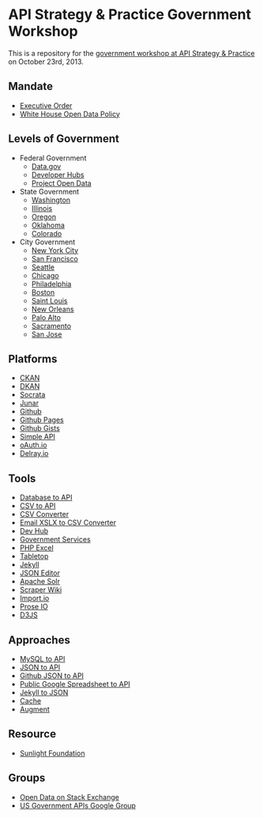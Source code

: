 API Strategy & Practice Government Workshop
=====================

This is a repository for the [government workshop at API Strategy &amp; Practice](http://www.apistrategyconference.com/2013SF/workshops.php) on October 23rd, 2013.

## Mandate
* [Executive Order](http://www.whitehouse.gov/the-press-office/2013/05/09/executive-order-making-open-and-machine-readable-new-default-government-)
* [White House Open Data Policy](http://www.whitehouse.gov/sites/default/files/omb/memoranda/2013/m-13-13.pdf)

## Levels of Government
* Federal Government
  * [Data.gov](http://data.gov)
  * [Developer Hubs](http://www.data.gov/developers/page/developer-resources#pages)
  * [Project Open Data](http://project-open-data.github.io/)
* State Government
  * [Washington](https://data.wa.gov/)
  * [Illinois](https://data.illinois.gov/)
  * [Oregon](https://data.oregon.gov/)
  * [Oklahoma](https://data.ok.gov/) 
  * [Colorado](http://data.opencolorado.org/)
* City Government
  * [New York City](https://nycopendata.socrata.com/)
  * [San Francisco](https://data.sfgov.org/)
  * [Seattle](https://data.seattle.gov/)
  * [Chicago](http://www.cityofchicago.org/city/en/narr/foia/sample_code0.html)
  * [Philadelphia](http://phlapi.com/)
  * [Boston](http://www.cityofboston.gov/DoIT/default.asp)
  * [Saint Louis](http://stlouis-mo.gov/government/departments/information-technology/web-development/city-api/)
  * [New Orleans](https://data.nola.gov/)
  * [Palo Alto](http://paloalto.opendata.junar.com/developers/)
  * [Sacramento](http://portal.cityofsacramento.org/)
  * [San Jose](http://www.sanjoseca.gov/)

## Platforms
* [CKAN](http://ckan.org)
* [DKAN](https://drupal.org/project/dkan)
* [Socrata](http://www.socrata.com/)
* [Junar](http://www.junar.com/)
* [Github](http://github.com)
* [Github Pages](http://pages.github.com/)
* [Github Gists](https://gist.github.com/)
* [Simple API](http://simple-api.github.io/central/)
* [oAuth.io](http://oauth.io/)
* [Delray.io](http://delray.io/)

## Tools
* [Database to API](https://github.com/project-open-data/db-to-api)
* [CSV to API](https://github.com/project-open-data/csv-to-api)
* [CSV Converter](http://kinlane.github.io/csv-converter/)
* [Email XSLX to CSV Converter](https://github.com/kinlane/email-xlsx-to-csv-json-xml)
* [Dev Hub ](http://kinlane.github.io/dev-hub/)
* [Government Services](http://kinlane.github.io/government-services-schema-from-google-spreadsheet-in-javascript/)
* [PHP Excel](https://github.com/PHPOffice/PHPExcel)
* [Tabletop](https://github.com/jsoma/tabletop)
* [Jekyll](http://jekyllrb.com/)
* [JSON Editor](http://www.jsoneditoronline.org/)
* [Apache Solr](http://lucene.apache.org/solr/)
* [Scraper Wiki](https://scraperwiki.com/)
* [Import.io](http://import.io/)
* [Prose IO](http://prose.io/)
* [D3JS](http://d3js.org/)

## Approaches
* [MySQL to API](http://apievangelist.com/2013/10/21/deploy-api-mysql-to-api)
* [JSON to API](http://apievangelist.com/2013/10/21/deploy-api-json-to-api)
* [Github JSON to API](http://apievangelist.com/2013/10/22/deploy-api-github-json-to-api)
* [Public Google Spreadsheet to API](http://apievangelist.com/2013/10/22/deploy-api-public-google-spreadsheet-to-api)
* [Jekyll to JSON](http://kinlane.github.io/jekyll-data/)
* [Cache](http://publicprivatesector.org/projects/api-cache.html)
* [Augment](http://publicprivatesector.org/projects/api-augment.html)

## Resource
* [Sunlight Foundation](http://sunlightfoundation.com/api/)

## Groups
* [Open Data on Stack Exchange](http://opendata.stackexchange.com/)
* [US Government APIs Google Group](https://groups.google.com/forum/#!forum/us-government-apis)
